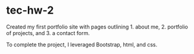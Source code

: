 # tec-hw-2

Created my first portfolio site with pages outlining 1. about me, 2. portfolio of projects, and 3. a contact form.

To complete the project, I leveraged Bootstrap, html, and css. 